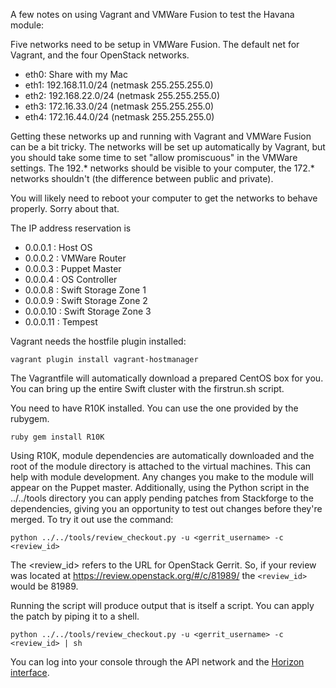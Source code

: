 A few notes on using Vagrant and VMWare Fusion to test the Havana module:

Five networks need to be setup in VMWare Fusion. The default net for
Vagrant, and the four OpenStack networks.

*  eth0: Share with my Mac
*  eth1: 192.168.11.0/24 (netmask 255.255.255.0)
*  eth2: 192.168.22.0/24 (netmask 255.255.255.0)
*  eth3: 172.16.33.0/24 (netmask 255.255.255.0)
*  eth4: 172.16.44.0/24 (netmask 255.255.255.0)

Getting these networks up and running with Vagrant and VMWare Fusion can
be a bit tricky. The networks will be set up automatically by Vagrant,
but you should take some time to set "allow promiscuous" in the VMWare
settings. The 192.* networks should be visible to your computer, the
172.* networks shouldn't (the difference between public and private).

You will likely need to reboot your computer to get the networks to behave
properly. Sorry about that.

The IP address reservation is

* 0.0.0.1  : Host OS
* 0.0.0.2  : VMWare Router
* 0.0.0.3  : Puppet Master
* 0.0.0.4  : OS Controller
* 0.0.0.8  : Swift Storage Zone 1
* 0.0.0.9  : Swift Storage Zone 2
* 0.0.0.10 : Swift Storage Zone 3
* 0.0.0.11 : Tempest

Vagrant needs the hostfile plugin installed:

```
vagrant plugin install vagrant-hostmanager
```

The Vagrantfile will automatically download a prepared CentOS box for you.
You can bring up the entire Swift cluster with the firstrun.sh script.


You need to have R10K installed. You can use the one provided by the rubygem.

```
ruby gem install R10K
```

Using R10K, module dependencies are automatically downloaded and the root of the module
directory is attached to the virtual machines. This can help with module development.
Any changes you make to the module will appear on the Puppet master. Additionally,
using the Python script in the ../../tools directory you can apply pending patches
from Stackforge to the dependencies, giving you an opportunity to test out changes
before they're merged. To try it out use the command:

```
python ../../tools/review_checkout.py -u <gerrit_username> -c <review_id>
```

The <review_id> refers to the URL for OpenStack Gerrit. So, if your review was located at 
https://review.openstack.org/#/c/81989/ the `<review_id>` would be 81989.

Running the script will produce output that is itself a script. You can apply the patch by
piping it to a shell.

```
python ../../tools/review_checkout.py -u <gerrit_username> -c <review_id> | sh
```

You can log into your console through the API network and the
[Horizon interface](http://192.168.11.4).
